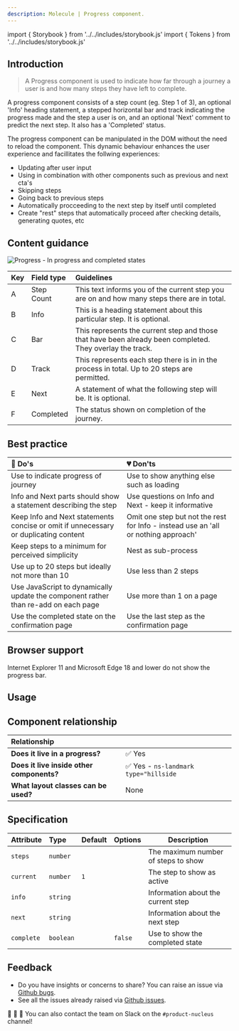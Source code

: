 ```yaml
---
description: Molecule | Progress component.
---
```


import { Storybook } from '../../includes/storybook.js'
import { Tokens } from '../../includes/storybook.js'

## Introduction

> A Progress component is used to indicate how far through a journey a user is and how many steps they have left to complete.

A progress component consists of a step count (eg. Step 1 of 3), an optional 'Info' heading statement, a stepped horizontal bar and track indicating the progress made and the step a user is on, and an optional 'Next' comment to predict the next step. It also has a 'Completed' status.

The progress component can be manipulated in the DOM without the need to reload the component. This dynamic behaviour enhances the user experience and facillitates the follwing experiences:

* Updating after user input
* Using in combination with other components such as previous and next cta's
* Skipping steps
* Going back to previous steps
* Automatically procceeding to the next step by itself until completed
* Create "rest" steps that automatically proceed after checking details, generating quotes, etc

## Content guidance

![Progress - In progress and completed states](https://user-images.githubusercontent.com/78355810/115561512-90f5c580-a2ad-11eb-8f56-873e0402a338.png)

| Key | Field type | Guidelines |
| :--- | :--- | :--- |
| A | Step Count | This text informs you of the current step you are on and how many steps there are in total.    |
| B | Info | This is a heading statement about this particular step. It is optional.    |
| C | Bar | This represents the current step and those that have been already been completed. They overlay the track.    |
| D | Track | This represents each step there is in in the process in total. Up to 20 steps are permitted.    |
| E | Next | A statement of what the following step will be.  It is optional.    |
| F | Completed | The status shown on completion of the journey.    |



## Best practice

| 💚 Do's | 💔 Don'ts |
| :--- | :--- |
| Use to indicate progress of journey | Use to show anything else such as loading |
| Info and Next parts should show a statement describing the step | Use questions on Info and Next - keep it informative |
| Keep Info and Next statements concise or omit if unnecessary or duplicating content | Omit one step but not the rest for Info - instead use an 'all or nothing approach'  |
| Keep steps to a minimum for perceived simplicity | Nest as sub-process |
| Use up to 20 steps but ideally not more than 10 | Use less than 2 steps |
| Use JavaScript to dynamically update the component rather than re-add on each page | Use more than 1 on a page |
| Use the completed state on the confirmation page | Use the last step as the confirmation page |

## Browser support

Internet Explorer 11 and Microsoft Edge 18 and lower do not show the progress bar.

## Usage

<Storybook story="components-ns-progress--standard"></Storybook>

## Component relationship

|  **Relationship**  |  |
| :--- | :--- |
| **Does it live in a progress?** | ✅  Yes |
| **Does it live inside other components?** |  ✅  Yes -  `ns-landmark type="hillside` |
| **What layout classes can be used?**  | None |

## Specification

| Attribute | Type | Default | Options | Description |
| :--- | :--- | :--- | :--- |-------------|
| `steps` | `number` |  |  | The maximum number of steps to show |
| `current` | `number` | `1`|  | The step to show as active |
| `info` | `string` |  |  | Information about the current step |
| `next` | `string` |  |  | Information about the next step |
| `complete` | `boolean` |  | `false` | Use to show the completed state |

<Tokens component="progress"></Tokens>

## Feedback

* Do you have insights or concerns to share? You can raise an issue via [Github bugs](https://github.com/ConnectedHomes/nucleus/issues/new?assignees=&labels=Bug&template=a--bug-report.md&title=[bug]%20[ns-progress]).
* See all the issues already raised via [Github issues](https://github.com/connectedHomes/nucleus/issues?utf8=%E2%9C%93&q=is%3Aopen+is%3Aissue+label%3ABug+[ns-progress]).

💩 🎉 🦄 You can also contact the team on Slack on the `#product-nucleus` channel!
